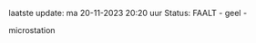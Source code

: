 laatste update: 
ma 20-11-2023 20:20   uur 
Status: FAALT - geel - 
<div class="service Y">microstation</div>